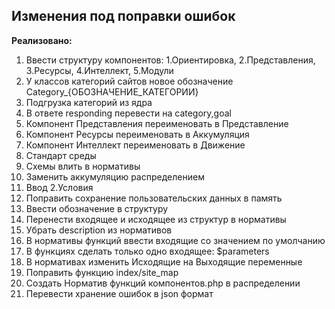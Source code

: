 ## Изменения под поправки ошибок

**Реализовано:**

1. Ввести структуру компонентов: 1.Ориентировка, 2.Представления, 3.Ресурсы, 4.Интеллект, 5.Модули
2. У классов категорий сайтов новое обозначение Category_{ОБОЗНАЧЕНИЕ_КАТЕГОРИИ}
3. Подгрузка категорий из ядра
4. В ответе responding перевести на category,goal
5. Компонент Представления переименовать в Представление
6. Компонент Ресурсы переименовать в Аккумуляция
7. Компонент Интеллект переименовать в Движение
8. Стандарт среды
9. Схемы влить в нормативы
10. Заменить аккумуляцию распределением
11. Ввод 2.Условия
12. Поправить сохранение пользовательских данных в память
13. Ввести обозначение в структуру
14. Перенести входящее и исходящее из структур в нормативы
15. Убрать description из нормативов
16. В нормативы функций ввести входящие со значением по умолчанию
17. В функциях сделать только одно входящее: $parameters
18. В нормативах изменить Исходящие на Выходящие переменные
19. Поправить функцию index/site_map
20. Создать Норматив функций компонентов.php в распределении
21. Перевести хранение ошибок в json формат